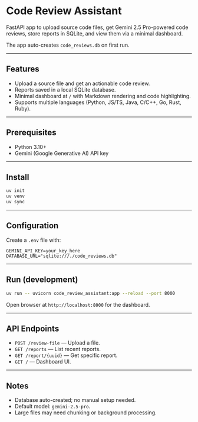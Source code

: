 # Code Review Assistant

FastAPI app to upload source code files, get Gemini 2.5 Pro-powered code reviews, store reports in SQLite, and view them via a minimal dashboard.

The app auto-creates `code_reviews.db` on first run.

---

## Features

* Upload a source file and get an actionable code review.
* Reports saved in a local SQLite database.
* Minimal dashboard at `/` with Markdown rendering and code highlighting.
* Supports multiple languages (Python, JS/TS, Java, C/C++, Go, Rust, Ruby).

---

## Prerequisites

* Python 3.10+
* Gemini (Google Generative AI) API key

---

## Install

```bash
uv init
uv venv
uv sync
```

---

## Configuration

Create a `.env` file with:

```
GEMINI_API_KEY=your_key_here
DATABASE_URL="sqlite:///./code_reviews.db"
```

---

## Run (development)

```bash
uv run -- uvicorn code_review_assistant:app --reload --port 8000
```

Open browser at `http://localhost:8000` for the dashboard.

---

## API Endpoints

* `POST /review-file` — Upload a file.
* `GET /reports` — List recent reports.
* `GET /report/{uuid}` — Get specific report.
* `GET /` — Dashboard UI.

---

## Notes

* Database auto-created; no manual setup needed.
* Default model: `gemini-2.5-pro`.
* Large files may need chunking or background processing.
